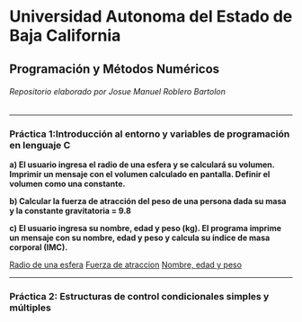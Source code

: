 # Universidad Autonoma del Estado de Baja California
## Programación y Métodos Numéricos


###### Repositorio elaborado por Josue Manuel Roblero Bartolon


------------



### Práctica 1:Introducción al entorno y variables de programación en lenguaje C

**a) El usuario ingresa el radio de una esfera y se calculará su volumen. Imprimir un mensaje con el volumen calculado en pantalla. Definir el volumen como una constante.**

**b) Calcular la fuerza de atracción del peso de una persona dada su masa y la constante gravitatoria = 9.8** 

**c) El usuario ingresa su nombre, edad y peso (kg). El programa imprime un mensaje con su nombre, edad y peso y calcula su índice de masa corporal (IMC).**

[Radio de una esfera](https://github.com/JosueManuelRoblero/Proyecto_PyM_2020_2/tree/main/Practica%201*)
[Fuerza de atraccion](https://github.com/JosueManuelRoblero/Proyecto_PyM_2020_2/blob/main/Practica%201/Ejercicio%202%20programacion.cpp)
[Nombre, edad y peso](https://github.com/JosueManuelRoblero/Proyecto_PyM_2020_2/blob/main/Practica%201/Ejercicio%203%20programacion.cpp)

------------

### Práctica 2: Estructuras de control condicionales simples y múltiples




